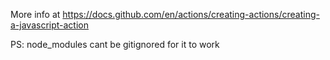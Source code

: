 More info at https://docs.github.com/en/actions/creating-actions/creating-a-javascript-action

PS: node_modules cant be gitignored for it to work
